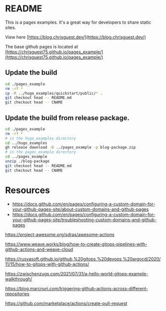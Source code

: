 # README
This is a pages examples.  It's a great way for developers to share static sites.   

View here [https://blog.chrisguest.dev/](https://blog.chrisguest.dev/)

The base github pages is located at [https://chrisguest75.github.io/pages_example/](https://chrisguest75.github.io/pages_example/)

## Update the build
```sh
cd ./pages_example
rm -rf *   
cp -R ../hugo_examples/quickstart/public/* . 
git checkout head -- README.md 
git checkout head -- CNAME
```

## Update the build from release package.
```sh
cd ./pages_example
rm -rf *   
# in the hugo_examples directory
cd ../hugo_examples
gh release download -D ../pages_example -p blog-package.zip
# in the pages_example directory
cd ../pages_example
unzip ./blog-package 
git checkout head -- README.md 
git checkout head -- CNAME
```


# Resources
* https://docs.github.com/en/pages/configuring-a-custom-domain-for-your-github-pages-site/about-custom-domains-and-github-pages
* https://docs.github.com/en/pages/configuring-a-custom-domain-for-your-github-pages-site/troubleshooting-custom-domains-and-github-pages

https://project-awesome.org/sdras/awesome-actions

https://www.weave.works/blog/how-to-create-gitops-pipelines-with-github-actions-and-weave-cloud

https://rusyasoft.github.io/github,%20gitops,%20devops,%20argocd/2020/11/15/how-to-gitops-with-github-actions/


https://zwischenzugs.com/2021/07/31/a-hello-world-gitops-example-walkthrough/

https://blog.marcnuri.com/triggering-github-actions-across-different-repositories

https://github.com/marketplace/actions/create-pull-request
